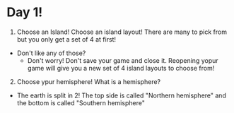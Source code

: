 # Day 1!
1. Choose an Island!
Choose an island layout! There are many to pick from but you only get a set of 4 at first!
- Don't like any of those?
  - Don't worry! Don't save your game and close it. Reopening yopur game will give you a new set of 4 island layouts to choose from!
2. Choose ypur hemisphere!
What is a hemisphere?
- The earth is split in 2! The top side is called "Northern hemisphere" and the bottom is called "Southern hemisphere"
